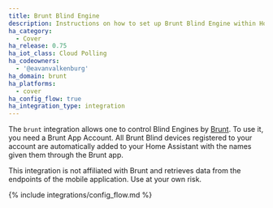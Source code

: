 ```yaml
---
title: Brunt Blind Engine
description: Instructions on how to set up Brunt Blind Engine within Home Assistant.
ha_category:
  - Cover
ha_release: 0.75
ha_iot_class: Cloud Polling
ha_codeowners:
  - '@eavanvalkenburg'
ha_domain: brunt
ha_platforms:
  - cover
ha_config_flow: true
ha_integration_type: integration
---
```


The `brunt` integration allows one to control Blind Engines by [Brunt](https://www.brunt.co). To use it, you need a Brunt App Account. All Brunt Blind devices registered to your account are automatically added to your Home Assistant with the names given them through the Brunt app.

<div class='note warning'>
This integration is not affiliated with Brunt and retrieves data from the endpoints of the mobile application. Use at your own risk.
</div>

{% include integrations/config_flow.md %}
